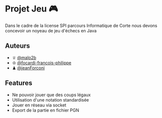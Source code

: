 # Projet Jeu 🎮

Dans le cadre de la license SPI parcours Informatique de Corte nous devons concevoir un noyeau de jeu d'échecs en Java


## Auteurs

- ♕ [@malo2b](https://www.github.com/malo2b)
- ♔ [@focardi-francois-philippe](https://www.github.com/focardi-francois-philippe)
- ♟︎ [@jeanForconi](https://www.github.com/jeanForconi)

## Features

- Ne pouvoir jouer que des coups légaux
- Utilisation d'une notation standardisée
- Jouer en réseau via socket
- Export de la partie en fichier PGN
